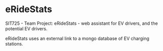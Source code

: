 # eRideStats
SIT725 - Team Project: eRideStats - web assistant for EV drivers, and the potential EV drivers.

eRideStats uses an external link to a mongo database of EV charging stations.
